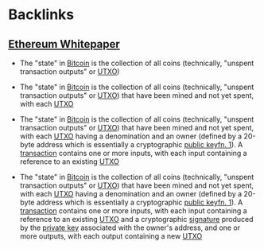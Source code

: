 
# Backlinks
## [Ethereum Whitepaper](<Ethereum Whitepaper.md>)
- The "state" in [Bitcoin](<Bitcoin.md>) is the collection of all coins (technically, "unspent transaction outputs" or [UTXO](<UTXO.md>))

- The "state" in [Bitcoin](<Bitcoin.md>) is the collection of all coins (technically, "unspent transaction outputs" or [UTXO](<UTXO.md>)) that have been mined and not yet spent, with each [UTXO](<UTXO.md>)

- The "state" in [Bitcoin](<Bitcoin.md>) is the collection of all coins (technically, "unspent transaction outputs" or [UTXO](<UTXO.md>)) that have been mined and not yet spent, with each [UTXO](<UTXO.md>) having a denomination and an owner (defined by a 20-byte address which is essentially a cryptographic [public key](<public key.md>)[fn. 1](https://ethereum.org/en/whitepaper/[notes](<notes.md>))). A [transaction](<transaction.md>) contains one or more inputs, with each input containing a reference to an existing [UTXO](<UTXO.md>)

- The "state" in [Bitcoin](<Bitcoin.md>) is the collection of all coins (technically, "unspent transaction outputs" or [UTXO](<UTXO.md>)) that have been mined and not yet spent, with each [UTXO](<UTXO.md>) having a denomination and an owner (defined by a 20-byte address which is essentially a cryptographic [public key](<public key.md>)[fn. 1](https://ethereum.org/en/whitepaper/[notes](<notes.md>))). A [transaction](<transaction.md>) contains one or more inputs, with each input containing a reference to an existing [UTXO](<UTXO.md>) and a cryptographic [signature](<signature.md>) produced by the [private key](<private key.md>) associated with the owner's address, and one or more outputs, with each output containing a new [UTXO](<UTXO.md>)

